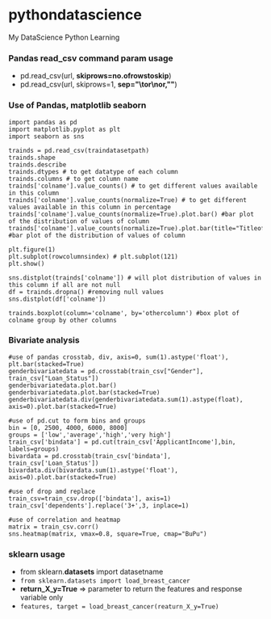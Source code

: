 # pythondatascience
My DataScience Python Learning
### Pandas read_csv command param usage
- pd.read_csv(url, **skiprows=no.ofrowstoskip**)
- pd.read_csv(url, skiprows=1, **sep="\tor\nor,""**)

### Use of Pandas, matplotlib seaborn
```
import pandas as pd
import matplotlib.pyplot as plt
import seaborn as sns

trainds = pd.read_csv(traindatasetpath)
trainds.shape
trainds.describe
trainds.dtypes # to get datatype of each column
trainds.columns # to get column name
trainds['colname'].value_counts() # to get different values available in this column
trainds['colname'].value_counts(normalize=True) # to get different values available in this column in percentage
trainds['colname'].value_counts(normalize=True).plot.bar() #bar plot of the distribution of values of column
trainds['colname'].value_counts(normalize=True).plot.bar(title="Titleofplot") #bar plot of the distribution of values of column

plt.figure(1)
plt.subplot(rowcolumnsindex) # plt.subplot(121)
plt.show()

sns.distplot(trainds['colname']) # will plot distribution of values in this column if all are not null
df = trainds.dropna() #removing null values
sns.distplot(df['colname'])

trainds.boxplot(column='colname', by='othercolumn') #box plot of colname group by other columns
```
### Bivariate analysis
```
#use of pandas crosstab, div, axis=0, sum(1).astype('float'), plt.bar(stacked=True)
genderbivariatedata = pd.crosstab(train_csv["Gender"], train_csv["Loan_Status"])
genderbivariatedata.plot.bar()
genderbivariatedata.plot.bar(stacked=True)
genderbivariatedata.div(genderbivariatedata.sum(1).astype(float), axis=0).plot.bar(stacked=True)
```

```
#use of pd.cut to form bins and groups
bin = [0, 2500, 4000, 6000, 8000]
groups = ['low','average','high','very high']
train_csv['bindata'] = pd.cut(train_csv['ApplicantIncome'],bin, labels=groups)
bivardata = pd.crosstab(train_csv['bindata'], train_csv['Loan_Status'])
bivardata.div(bivardata.sum(1).astype('float'), axis=0).plot.bar(stacked=True)
```
```
#use of drop amd replace
train_csv=train_csv.drop(['bindata'], axis=1)
train_csv['dependents'].replace('3+',3, inplace=1)
```
```
#use of correlation and heatmap
matrix = train_csv.corr()
sns.heatmap(matrix, vmax=0.8, square=True, cmap="BuPu")
```
### sklearn usage
- from sklearn.**datasets** import datasetname
- ``` from sklearn.datasets import load_breast_cancer ```
- **return_X_y=True** => parameter to return the features and response variable only
- ``` features, target = load_breast_cancer(reaturn_X_y=True) ```
